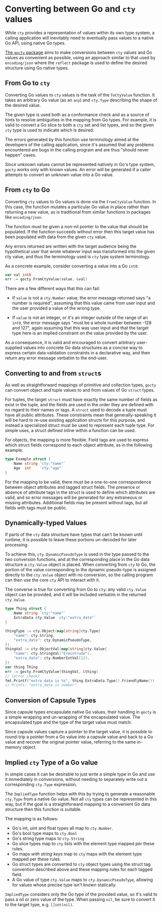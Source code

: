 # Converting between Go and `cty` values

While `cty` provides a representation of values within its own type system,
a calling application will inevitably need to eventually pass values
to a native Go API, using native Go types.

[The `gocty` package](https://godoc.org/github.com/zclconf/go-cty/cty/gocty)
aims to make conversions between `cty` values and Go values as convenient as
possible, using an approach similar to that used by `encoding/json` where
the `reflect` package is used to define the desired structure using Go
native types.

## From Go to `cty`

Converting Go values to `cty` values is the task of the `ToCtyValue` function.
It takes an arbitrary Go value (as an `any`) and `cty.Type` describing
the shape of the desired value.

The given type is used both as a conformance check and as a source of hints
to resolve ambiguities in the mapping from Go types. For example, it is valid
to convert a Go slice to both a `cty` set and list types, and so the given
`cty` type is used to indicate which is desired.

The errors generated by this function use terminology aimed at the developers
of the calling application, since it's assumed that any problems encountered
are bugs in the calling program and are thus "should never happen" cases.

Since unknown values cannot be represented natively in Go's type system, `gocty`
works only with known values. An error will be generated if a caller attempts
to convert an unknown value into a Go value.

## From `cty` to Go

Converting `cty` values to Go values is done via the `FromCtyValue` function.
In this case, the function mutates a particular Go value in place rather
than returning a new value, as is traditional from similar functions in
packages like `encoding/json`.

The function must be given a non-nil pointer to the value that should be
populated. If the function succeeds without error then this target value has
been populated with data from the given `cty` value.

Any errors returned are written with the target audience being the hypothetical
user that wrote whatever input was transformed into the given cty value, and
thus the terminology used is `cty` type system terminology.

As a concrete example, consider converting a value into a Go `int8`:

```go
var val int8
err := gocty.FromCtyValue(value, &val)
```

There are a few different ways that this can fail:

- If `value` is not a `cty.Number` value, the error message returned says
  "a number is required", assuming that this value came from user input
  and the user provided a value of the wrong type.

- If `value` is not an integer, or it's an integer outside of the range of
  an `int8`, the error message says "must be a whole number between -128 and
  127", again assuming that this was user input and that the target type here
  is an implied constraint on the value provided by the user.

As a consequence, it is valid and encouraged to convert arbitrary
user-supplied values into concrete Go data structures as a concise way to
express certain data validation constraints in a declarative way, and then
return any error message verbatim to the end-user.

## Converting to and from `struct`s

As well as straightforward mappings of primitive and collection types, `gocty`
can convert object and tuple values to and from values of Go `struct` types.

For tuples, the target `struct` must have exactly the same number of fields
as exist in the tuple, and the fields are used in the order they are defined
with no regard to their names or tags. A `struct` used to decode a tuple must
have all public attributes. These constraints mean that generally-speaking
it will be hard to re-use existing application structs for this purpose, and
instead a specialized struct must be used to represent each tuple type. For
simple uses, a struct defined inline within a function can be used.

For objects, the mapping is more flexible. Field tags are used to express
which struct fields correspond to each object attribute, as in the following
example:

```go
type Example struct {
    Name string `cty:"name"`
    Age  int    `cty:"age"`
}
```

For the mapping to be valid, there must be a one-to-one correspondence between
object attributes and tagged struct fields. The presence or absence of attribute
tags in the struct is used to define which attributes are valid, and so error
messages will be generated for any extraneous or missing attributes. Additional
fields may be present without tags, but all fields with tags must be public.

## Dynamically-typed Values

If parts of the `cty` data structure have types that can't be known until
runtime, it is possible to leave these portions un-decoded for later
processing.

To achieve this, `cty.DynamicPseudoType` is used in the type passed to the
two conversion functions, and at the corresponding place in the Go data
structure a `cty.Value` object is placed. When converting from `cty` to Go,
the portion of the value corresponding to the dynamic pseudo-type is
assigned directly to the `cty.Value` object with no conversion,
so the calling program can then use the core `cty` API to interact with it.

The converse is true for converting from Go to `cty`: any valid `cty.Value`
object can be provided, and it will be included verbatim in the returned
`cty.Value`.

```go
type Thing struct {
    Name string `cty:"name"`
    ExtraData cty.Value `cty:"extra_data"`
}

thingType := cty.Object(map[string]cty.Type{
    "name": cty.String,
    "extra_data": cty.DynamicPseudoType,
})
thingVal := cty.ObjectVal(map[string]cty.Value{
    "name": cty.StringVal("Ermintrude"),
    "extra_data": cty.NumberIntVal(12),
})
var thing Thing
err := gocty.FromCtyValue(thingVal, &thing)
// (error check)
fmt.Printf("extra_data is %s", thing.ExtraData.Type().FriendlyName())
// Prints: "extra_data is number"
```

## Conversion of Capsule Types

Since capsule types encapsulate native Go values, their handling in `gocty`
is a simple wrapping and un-wrapping of the encapsulated value. The
encapsulated type and the type of the target value must match.

Since capsule values capture a pointer to the target value, it is possible
to round-trip a pointer from a Go value into a capsule value and back to
a Go value and recover the original pointer value, referring to the same
in-memory object.

## Implied `cty` Type of a Go value

In simple cases it can be desirable to just write a simple type in Go and
use it immediately in conversions, without needing to separately write out a
corresponding `cty.Type` expression.

The `ImpliedType` function helps with this by trying to generate a reasonable
`cty.Type` from a native Go value. Not all `cty` types can be represented in
this way, but if the goal is a straightforward mapping to a convenient Go
data structure then this function is suitable.

The mapping is as follows:

- Go's int, uint and float types all map to `cty.Number`.
- Go's bool type maps to `cty.Bool`
- Go's string type maps to `cty.String`
- Go slice types map to `cty` lists with the element type mapped per these rules.
- Go maps _with string keys_ map to `cty` maps with the element type mapped per these rules.
- Go struct types are converted to `cty` object types using the struct tag
  convention described above and these mapping rules for each tagged field.
- A Go value of type `cty.Value` maps to `cty.DynamicPseudoType`, allowing for
  values whose precise type isn't known statically.

`ImpliedType` considers only the Go type of the provided value, so it's valid
to pass a nil or zero value of the type. When passing `nil`, be sure to convert
it to the target type, e.g. `[]int(nil)`.
